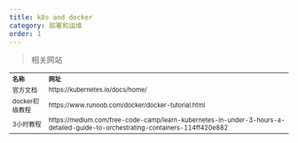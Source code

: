 ```yaml
---
title: k8s and docker
category: 部署和运维
order: 1
---
```


> 相关网站
<table width="1033" style="font-size: 0.8em;">
	<tbody>
		<tr>
			<td>
				<strong>
					名称
				</strong>
			</td>
			<td>
				<strong>
					网址
				</strong>
			</td>
		</tr>
		<tr>
			<td>
				官方文档
			</td>
			<td>
				https://kubernetes.io/docs/home/
			</td>
		</tr>
		<tr>
			<td>
				docker初级教程
			</td>
			<td>
				https://www.runoob.com/docker/docker-tutorial.html
			</td>
		</tr>
		<tr>
			<td>
				3小时教程
			</td>
			<td>
				https://medium.com/free-code-camp/learn-kubernetes-in-under-3-hours-a-detailed-guide-to-orchestrating-containers-114ff420e882
			</td>
		</tr>
	</tbody>
</table>

